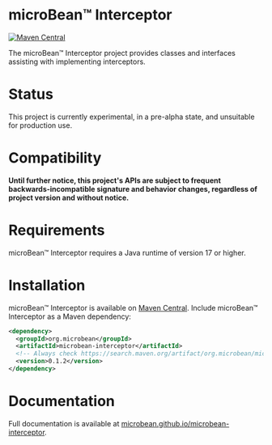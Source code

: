 # microBean™ Interceptor

[![Maven Central](https://maven-badges.herokuapp.com/maven-central/org.microbean/microbean-interceptor/badge.svg)](https://maven-badges.herokuapp.com/maven-central/org.microbean/microbean-interceptor)

The microBean™ Interceptor project provides classes and interfaces
assisting with implementing interceptors.

# Status

This project is currently experimental, in a pre-alpha state, and
unsuitable for production use.

# Compatibility

**Until further notice, this project's APIs are subject to frequent
backwards-incompatible signature and behavior changes, regardless of
project version and without notice.**

# Requirements

microBean™ Interceptor requires a Java runtime of version 17 or higher.

# Installation

microBean™ Interceptor is available on [Maven
Central](https://search.maven.org/artifact/org.microbean/microbean-interceptor).
Include microBean™ Interceptor as a Maven dependency:

```xml
<dependency>
  <groupId>org.microbean</groupId>
  <artifactId>microbean-interceptor</artifactId>
  <!-- Always check https://search.maven.org/artifact/org.microbean/microbean-interceptor for up-to-date available versions. -->
  <version>0.1.2</version>
</dependency>
```

# Documentation

Full documentation is available at
[microbean.github.io/microbean-interceptor](https://microbean.github.io/microbean-interceptor/).
